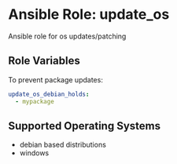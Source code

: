 # Ansible Role: update_os

Ansible role for os updates/patching

## Role Variables

To prevent package updates:
```yaml
update_os_debian_holds:
  - mypackage
```

## Supported Operating Systems

- debian based distributions
- windows